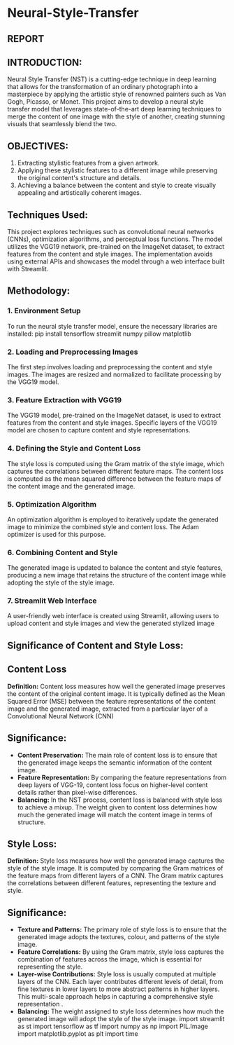# Neural-Style-Transfer
 ## REPORT
 ## INTRODUCTION: 
Neural Style Transfer (NST) is a cutting-edge technique in deep learning that allows for the transformation of an ordinary photograph into a masterpiece by 
applying the artistic style of renowned painters such as Van Gogh, Picasso, or Monet. This 
project aims to develop a neural style transfer model that leverages state-of-the-art deep 
learning techniques to merge the content of one image with the style of another, creating 
stunning visuals that seamlessly blend the two.
 ## OBJECTIVES:
 1. Extracting stylistic features from a given artwork.
 2. Applying these stylistic features to a different image while preserving the original content's 
   structure and details.
 3. Achieving a balance between the content and style to create visually appealing and artistically 
   coherent images.
 ## Techniques Used:
 This project explores techniques such as convolutional neural networks (CNNs), optimization 
algorithms, and perceptual loss functions. The model utilizes the VGG19 network, pre-trained 
on the ImageNet dataset, to extract features from the content and style images. The 
implementation avoids using external APIs and showcases the model through a web interface 
built with Streamlit.
 ## Methodology:
 ### 1. Environment Setup 
 To run the neural style transfer model, ensure the necessary libraries are installed:
 pip install tensorflow streamlit numpy pillow matplotlib
 ### 2. Loading and Preprocessing Images 
 The first step involves loading and preprocessing the content and style images. The 
 images are resized and normalized to facilitate processing by the VGG19 model.
 ### 3. Feature Extraction with VGG19
 The VGG19 model, pre-trained on the ImageNet dataset, is used to extract features 
 from the content and style images. Specific layers of the VGG19 model are chosen to 
 capture content and style representations.
 ### 4. Defining the Style and Content Loss
 The style loss is computed using the Gram matrix of the style image, which captures the 
 correlations between different feature maps. The content loss is computed as the mean 
 squared difference between the feature maps of the content image and the generated 
 image.
 ### 5. Optimization Algorithm
 An optimization algorithm is employed to iteratively update the generated image to 
 minimize the combined style and content loss. The Adam optimizer is used for this 
 purpose.
 ### 6. Combining Content and Style
 The generated image is updated to balance the content and style features, producing a 
 new image that retains the structure of the content image while adopting the style of the 
 style image.
 ### 7. Streamlit Web Interface
 A user-friendly web interface is created using Streamlit, allowing users to upload 
 content and style images and view the generated stylized image
 ## Significance of Content and Style Loss:
 ## Content Loss 
**Definition:** Content loss measures how well the generated image preserves the content 
of the original content image. It is typically defined as the Mean Squared Error (MSE) between the feature representations of the content image and the generated image, 
extracted from a particular layer of a Convolutional Neural Network (CNN)
 ## Significance:
 * **Content Preservation:** The main role of content loss is to ensure that the generated 
image keeps the semantic information of the content image. 
* **Feature Representation:** By comparing the feature representations from deep layers of 
VGG-19, content loss focus on higher-level content details rather than pixel-wise 
differences. 
* **Balancing:** In the NST process, content loss is balanced with style loss to achieve a 
mixup. The weight given to content loss determines how much the generated image will 
match the content image in terms of structure. 
## Style Loss:
 **Definition:** Style loss measures how well the generated image captures the style of 
the style image. It is computed by comparing the Gram matrices of the feature maps 
from different layers of a CNN. The Gram matrix captures the correlations between 
different features, representing the texture and style.
## Significance:
* **Texture and Patterns:** The primary role of style loss is to ensure that the generated 
image adopts the textures, colour, and patterns of the style image. 
* **Feature Correlations:** By using the Gram matrix, style loss captures the combination of 
features across the image, which is essential for representing the style.  
* **Layer-wise Contributions:** Style loss is usually computed at multiple layers of the CNN. 
Each layer contributes different levels of detail, from fine textures in lower layers to more 
abstract patterns in higher layers. This multi-scale approach helps in capturing a 
comprehensive style representation .
 *  **Balancing:** The weight assigned to style loss determines how much the generated 
image will adopt the style of the style image.
import streamlit as st
import tensorflow as tf
import numpy as np
import PIL.Image
import matplotlib.pyplot as plt
import time


 

